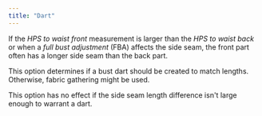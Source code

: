 ```yaml
---
title: "Dart"
---
```


If the *HPS to waist front* measurement is larger than the *HPS to waist back* or when a *full bust adjustment* (FBA) affects the side seam, the front part often has a longer side seam than the back part.

This option determines if a bust dart should be created to match lengths. Otherwise, fabric gathering might be used.

This option has no effect if the side seam length difference isn't large enough to warrant a dart.




